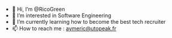 - 👋 Hi, I’m @RicoGreen
- 👀 I’m interested in Software Engineering
- 🌱 I’m currently learning how to become the best tech recruiter
- 📫 How to reach me : aymeric@utopeak.fr

<!---
RicoGreen/RicoGreen is a ✨ special ✨ repository because its `README.md` (this file) appears on your GitHub profile.
You can click the Preview link to take a look at your changes.
--->
